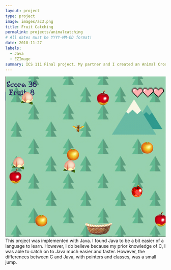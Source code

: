 ```yaml
---
layout: project
type: project
image: images/ac3.png
title: Fruit Catching
permalink: projects/animalcatching
# All dates must be YYYY-MM-DD format!
date: 2018-11-27
labels:
  - Java
  - EZImage
summary: ICS 111 Final project. My partner and I created an Animal Crossing minigame, catching fruits and while avoiding a bee.
---
```

<img class="ui medium right floated rounded image" src="../images/ac2.png">
This project was implemented with Java. I found Java to be a bit easier of a language to learn. However, I do believe because my prior knowledge of C, I was able to catch on to Java much easier and faster. However, the differences between C and Java, with pointers and classes, was a small jump.

